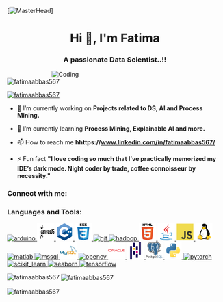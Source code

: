 [![MasterHead](https://www.google.com/imgres?q=data%20analyst%20banner&imgurl=https%3A%2F%2Fpng.pngtree.com%2Fbackground%2F20230617%2Foriginal%2Fpngtree-web-banner-3d-rendered-ui-for-seo-data-analytics-and-future-picture-image_3704909.jpg&imgrefurl=https%3A%2F%2Fpngtree.com%2Ffree-backgrounds-photos%2Fdata-analytics&docid=CtXoBqem_oK69M&tbnid=C72c9g2YpYE-UM&vet=12ahUKEwiviOLCsMCJAxWlQPEDHQNsD_MQM3oECBoQAA..i&w=1200&h=673&hcb=2&ved=2ahUKEwiviOLCsMCJAxWlQPEDHQNsD_MQM3oECBoQAA)]

<h1 align="center">Hi 👋, I'm Fatima</h1>
<h3 align="center">A passionate Data Scientist..!!</h3>

<img align="right" alt="Coding" width="400" src="https://www.google.com/imgres?q=data%20analyst%20banner&imgurl=https%3A%2F%2Fimg.pikbest.com%2Fwp%2F202346%2Fdata-analytics-web-banner-and-business-chart-mockup-featuring-a-3d-rendered-seo-user-interface_9621529.jpg!w700wp&imgrefurl=https%3A%2F%2Fpikbest.com%2Fbackgrounds%2Fdata-analytics-web-banner-and-business-chart-mockup-featuring-a-3d-rendered-seo-user-interface_9621529.html&docid=BWz9O70ZuWz9IM&tbnid=WNeyrvbJoxO-oM&vet=12ahUKEwiviOLCsMCJAxWlQPEDHQNsD_MQM3oECF8QAA..i&w=700&h=392&hcb=2&ved=2ahUKEwiviOLCsMCJAxWlQPEDHQNsD_MQM3oECF8QAA">

<p align="left"> <img src="https://komarev.com/ghpvc/?username=fatimaabbas567&label=Profile%20views&color=0e75b6&style=flat" alt="fatimaabbas567" /> </p>

<p align="left"> <a href="https://github.com/ryo-ma/github-profile-trophy"><img src="https://github-profile-trophy.vercel.app/?username=fatimaabbas567" alt="fatimaabbas567" /></a> </p>

- 🔭 I’m currently working on **Projects related to DS, AI and Process Mining.**

- 🌱 I’m currently learning **Process Mining, Explainable AI and more.**

- 📫 How to reach me **hhttps://www.linkedin.com/in/fatimaabbas567/**

- ⚡ Fun fact **"I love coding so much that I’ve practically memorized my IDE’s dark mode. Night coder by trade, coffee connoisseur by necessity."**

<h3 align="left">Connect with me:</h3>
<p align="left">
</p>

<h3 align="left">Languages and Tools:</h3>
<p align="left"> <a href="https://www.arduino.cc/" target="_blank" rel="noreferrer"> <img src="https://cdn.worldvectorlogo.com/logos/arduino-1.svg" alt="arduino" width="40" height="40"/> </a> <a href="https://canvasjs.com" target="_blank" rel="noreferrer"> <img src="https://raw.githubusercontent.com/Hardik0307/Hardik0307/master/assets/canvasjs-charts.svg" alt="canvasjs" width="40" height="40"/> </a> <a href="https://www.w3schools.com/cpp/" target="_blank" rel="noreferrer"> <img src="https://raw.githubusercontent.com/devicons/devicon/master/icons/cplusplus/cplusplus-original.svg" alt="cplusplus" width="40" height="40"/> </a> <a href="https://www.w3schools.com/css/" target="_blank" rel="noreferrer"> <img src="https://raw.githubusercontent.com/devicons/devicon/master/icons/css3/css3-original-wordmark.svg" alt="css3" width="40" height="40"/> </a> <a href="https://git-scm.com/" target="_blank" rel="noreferrer"> <img src="https://www.vectorlogo.zone/logos/git-scm/git-scm-icon.svg" alt="git" width="40" height="40"/> </a> <a href="https://hadoop.apache.org/" target="_blank" rel="noreferrer"> <img src="https://www.vectorlogo.zone/logos/apache_hadoop/apache_hadoop-icon.svg" alt="hadoop" width="40" height="40"/> </a> <a href="https://www.w3.org/html/" target="_blank" rel="noreferrer"> <img src="https://raw.githubusercontent.com/devicons/devicon/master/icons/html5/html5-original-wordmark.svg" alt="html5" width="40" height="40"/> </a> <a href="https://www.java.com" target="_blank" rel="noreferrer"> <img src="https://raw.githubusercontent.com/devicons/devicon/master/icons/java/java-original.svg" alt="java" width="40" height="40"/> </a> <a href="https://developer.mozilla.org/en-US/docs/Web/JavaScript" target="_blank" rel="noreferrer"> <img src="https://raw.githubusercontent.com/devicons/devicon/master/icons/javascript/javascript-original.svg" alt="javascript" width="40" height="40"/> </a> <a href="https://www.linux.org/" target="_blank" rel="noreferrer"> <img src="https://raw.githubusercontent.com/devicons/devicon/master/icons/linux/linux-original.svg" alt="linux" width="40" height="40"/> </a> <a href="https://www.mathworks.com/" target="_blank" rel="noreferrer"> <img src="https://upload.wikimedia.org/wikipedia/commons/2/21/Matlab_Logo.png" alt="matlab" width="40" height="40"/> </a> <a href="https://www.microsoft.com/en-us/sql-server" target="_blank" rel="noreferrer"> <img src="https://www.svgrepo.com/show/303229/microsoft-sql-server-logo.svg" alt="mssql" width="40" height="40"/> </a> <a href="https://www.mysql.com/" target="_blank" rel="noreferrer"> <img src="https://raw.githubusercontent.com/devicons/devicon/master/icons/mysql/mysql-original-wordmark.svg" alt="mysql" width="40" height="40"/> </a> <a href="https://opencv.org/" target="_blank" rel="noreferrer"> <img src="https://www.vectorlogo.zone/logos/opencv/opencv-icon.svg" alt="opencv" width="40" height="40"/> </a> <a href="https://www.oracle.com/" target="_blank" rel="noreferrer"> <img src="https://raw.githubusercontent.com/devicons/devicon/master/icons/oracle/oracle-original.svg" alt="oracle" width="40" height="40"/> </a> <a href="https://pandas.pydata.org/" target="_blank" rel="noreferrer"> <img src="https://raw.githubusercontent.com/devicons/devicon/2ae2a900d2f041da66e950e4d48052658d850630/icons/pandas/pandas-original.svg" alt="pandas" width="40" height="40"/> </a> <a href="https://www.postgresql.org" target="_blank" rel="noreferrer"> <img src="https://raw.githubusercontent.com/devicons/devicon/master/icons/postgresql/postgresql-original-wordmark.svg" alt="postgresql" width="40" height="40"/> </a> <a href="https://www.python.org" target="_blank" rel="noreferrer"> <img src="https://raw.githubusercontent.com/devicons/devicon/master/icons/python/python-original.svg" alt="python" width="40" height="40"/> </a> <a href="https://pytorch.org/" target="_blank" rel="noreferrer"> <img src="https://www.vectorlogo.zone/logos/pytorch/pytorch-icon.svg" alt="pytorch" width="40" height="40"/> </a> <a href="https://scikit-learn.org/" target="_blank" rel="noreferrer"> <img src="https://upload.wikimedia.org/wikipedia/commons/0/05/Scikit_learn_logo_small.svg" alt="scikit_learn" width="40" height="40"/> </a> <a href="https://seaborn.pydata.org/" target="_blank" rel="noreferrer"> <img src="https://seaborn.pydata.org/_images/logo-mark-lightbg.svg" alt="seaborn" width="40" height="40"/> </a> <a href="https://www.tensorflow.org" target="_blank" rel="noreferrer"> <img src="https://www.vectorlogo.zone/logos/tensorflow/tensorflow-icon.svg" alt="tensorflow" width="40" height="40"/> </a> </p>

<p><img align="left" src="https://github-readme-stats.vercel.app/api/top-langs?username=fatimaabbas567&show_icons=true&locale=en&layout=compact" alt="fatimaabbas567" /></p>

<p>&nbsp;<img align="center" src="https://github-readme-stats.vercel.app/api?username=fatimaabbas567&show_icons=true&locale=en" alt="fatimaabbas567" /></p>

<p><img align="center" src="https://github-readme-streak-stats.herokuapp.com/?user=fatimaabbas567&" alt="fatimaabbas567" /></p>
